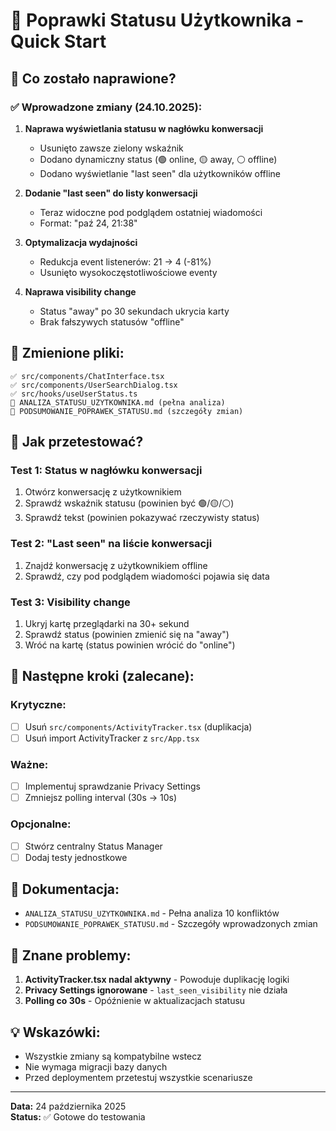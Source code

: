 # 🔧 Poprawki Statusu Użytkownika - Quick Start

## 📝 Co zostało naprawione?

### ✅ Wprowadzone zmiany (24.10.2025):

1. **Naprawa wyświetlania statusu w nagłówku konwersacji**
   - Usunięto zawsze zielony wskaźnik
   - Dodano dynamiczny status (🟢 online, 🟡 away, ⚪ offline)
   - Dodano wyświetlanie "last seen" dla użytkowników offline

2. **Dodanie "last seen" do listy konwersacji**
   - Teraz widoczne pod podglądem ostatniej wiadomości
   - Format: "paź 24, 21:38"

3. **Optymalizacja wydajności**
   - Redukcja event listenerów: 21 → 4 (-81%)
   - Usunięto wysokoczęstotliwościowe eventy

4. **Naprawa visibility change**
   - Status "away" po 30 sekundach ukrycia karty
   - Brak fałszywych statusów "offline"

## 📁 Zmienione pliki:

```
✅ src/components/ChatInterface.tsx
✅ src/components/UserSearchDialog.tsx
✅ src/hooks/useUserStatus.ts
📄 ANALIZA_STATUSU_UZYTKOWNIKA.md (pełna analiza)
📄 PODSUMOWANIE_POPRAWEK_STATUSU.md (szczegóły zmian)
```

## 🚀 Jak przetestować?

### Test 1: Status w nagłówku konwersacji
1. Otwórz konwersację z użytkownikiem
2. Sprawdź wskaźnik statusu (powinien być 🟢/🟡/⚪)
3. Sprawdź tekst (powinien pokazywać rzeczywisty status)

### Test 2: "Last seen" na liście konwersacji
1. Znajdź konwersację z użytkownikiem offline
2. Sprawdź, czy pod podglądem wiadomości pojawia się data

### Test 3: Visibility change
1. Ukryj kartę przeglądarki na 30+ sekund
2. Sprawdź status (powinien zmienić się na "away")
3. Wróć na kartę (status powinien wrócić do "online")

## 🔄 Następne kroki (zalecane):

### Krytyczne:
- [ ] Usuń `src/components/ActivityTracker.tsx` (duplikacja)
- [ ] Usuń import ActivityTracker z `src/App.tsx`

### Ważne:
- [ ] Implementuj sprawdzanie Privacy Settings
- [ ] Zmniejsz polling interval (30s → 10s)

### Opcjonalne:
- [ ] Stwórz centralny Status Manager
- [ ] Dodaj testy jednostkowe

## 📖 Dokumentacja:

- `ANALIZA_STATUSU_UZYTKOWNIKA.md` - Pełna analiza 10 konfliktów
- `PODSUMOWANIE_POPRAWEK_STATUSU.md` - Szczegóły wprowadzonych zmian

## 🐛 Znane problemy:

1. **ActivityTracker.tsx nadal aktywny** - Powoduje duplikację logiki
2. **Privacy Settings ignorowane** - `last_seen_visibility` nie działa
3. **Polling co 30s** - Opóźnienie w aktualizacjach statusu

## 💡 Wskazówki:

- Wszystkie zmiany są kompatybilne wstecz
- Nie wymaga migracji bazy danych
- Przed deploymentem przetestuj wszystkie scenariusze

---

**Data:** 24 października 2025  
**Status:** ✅ Gotowe do testowania
